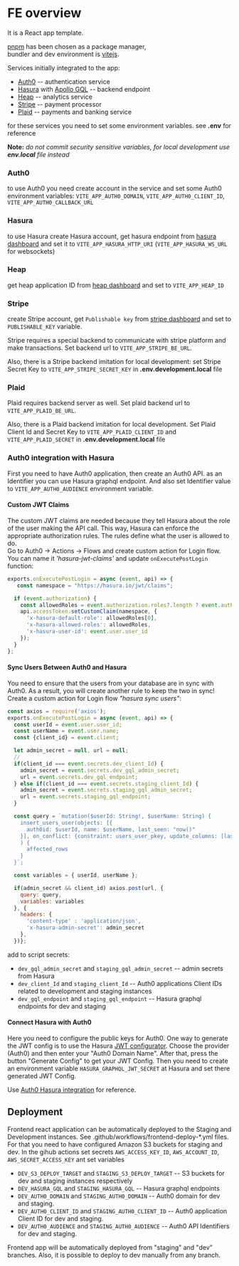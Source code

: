# FE overview #

It is a React app template. 

[pnpm](https://pnpm.io) has been chosen as a package manager, <br/>
bundler and dev environment is [vitejs](https://vitejs.dev).

Services initially integrated to the app: 
 - [Auth0](https://auth0.com) -- authentication service
 - [Hasura](https://hasura.io) with [Apollo GQL](https://www.apollographql.com) -- backend endpoint
 - [Heap](https://developers.heap.io) -- analytics service 
 - [Stripe](https://stripe.com) -- payment processor
 - [Plaid](https://plaid.com) -- payments and banking service

for these services you need to set some environment variables. see **.env** for reference

**Note:** *do not commit security sensitive variables, for local development use **env.local** file instead*


### Auth0 ###
to use Auth0 you need create account in the service and set some Auth0 environment variables:
`VITE_APP_AUTH0_DOMAIN`, `VITE_APP_AUTH0_CLIENT_ID`, `VITE_APP_AUTH0_CALLBACK_URL`

### Hasura ###
to use Hasura create Hasura account, get hasura endpoint from [hasura dashboard](https://cloud.hasura.io/projects) and set it to `VITE_APP_HASURA_HTTP_URI` (`VITE_APP_HASURA_WS_URL` for websockets) 

### Heap ###
get heap application ID from [heap dashboard](https://heapanalytics.com/app) and set to `VITE_APP_HEAP_ID`

### Stripe ###
create Stripe account, get `Publishable key` from [stripe dashboard](https://dashboard.stripe.com/dashboard) and set to `PUBLISHABLE_KEY` variable. 

Stripe requires a special backend to communicate with stripe platform and make transactions.
Set backend url to `VITE_APP_STRIPE_BE_URL`.

Also, there is a Stripe backend imitation for local development:
set Stripe Secret Key to `VITE_APP_STRIPE_SECRET_KEY` in **.env.development.local** file

### Plaid ###
Plaid requires backend server as well. Set plaid backend url to `VITE_APP_PLAID_BE_URL`.

Also, there is a Plaid backend imitation for local development. 
Set Plaid Client Id and Secret Key to `VITE_APP_PLAID_CLIENT_ID` and `VITE_APP_PLAID_SECRET` in **.env.development.local** file

### Auth0 integration with Hasura ###
First you need to have Auth0 application, then create an Auth0 API. as an Identifier you can use Hasura graphql endpoint.
And also set Identifier value to `VITE_APP_AUTH0_AUDIENCE` environment variable.
#### Custom JWT Claims ####
The custom JWT claims are needed because they tell Hasura about the role of the user making the API call. This way, Hasura can enforce the appropriate authorization rules. The rules define what the user is allowed to do.<br>
Go to Auth0 -> Actions -> Flows and create custom action for Login flow.
You can name it _'hasura-jwt-claims'_ and update `onExecutePostLogin` function:
```js
exports.onExecutePostLogin = async (event, api) => {
   const namespace = "https://hasura.io/jwt/claims";

  if (event.authorization) {
    const allowedRoles = event.authorization.roles?.length ? event.authorization.roles : ['user'];
    api.accessToken.setCustomClaim(namespace, {
      'x-hasura-default-role': allowedRoles[0],
      'x-hasura-allowed-roles': allowedRoles,
      'x-hasura-user-id': event.user.user_id
    });
  }
};
```
#### Sync Users Between Auth0 and Hasura ####
You need to ensure that the users from your database are in sync with Auth0. As a result, you will create another rule to keep the two in sync!
Create a custom action for Login flow _"hasura sync users"_:
```js
const axios = require('axios');
exports.onExecutePostLogin = async (event, api) => {
  const userId = event.user.user_id;
  const userName = event.user.name;
  const {client_id} = event.client;

  let admin_secret = null, url = null;
  //
  if(client_id === event.secrets.dev_client_Id) {
    admin_secret = event.secrets.dev_gql_admin_secret;
    url = event.secrets.dev_gql_endpoint;
  } else if(client_id === event.secrets.staging_client_Id) {
    admin_secret = event.secrets.staging_gql_admin_secret;
    url = event.secrets.staging_gql_endpoint;
  }

  const query = `mutation($userId: String!, $userName: String) {
    insert_users_user(objects: [{
      auth0id: $userId, name: $userName, last_seen: "now()"
    }], on_conflict: {constraint: users_user_pkey, update_columns: [last_seen, name]}
    ) {
      affected_rows
    }
  }`;

  const variables = { userId, userName };

  if(admin_secret && client_id) axios.post(url, {
    query: query,
    variables: variables
  }, {
    headers: {
      'content-type' : 'application/json',
      'x-hasura-admin-secret': admin_secret
    },
  })};
```
add to script secrets:
- `dev_gql_admin_secret` and `staging_gql_admin_secret` -- admin secrets from Hasura
- `dev_client_Id` and `staging_client_Id` -- Auth0 applications Client IDs related to development and staging instances 
- `dev_gql_endpoint` and `staging_gql_endpoint` -- Hasura graphql endpoints for dev and staging

#### Connect Hasura with Auth0 ####
Here you need to configure the public keys for Auth0. One way to generate the JWT config is to use the Hasura [JWT configurator](https://hasura.io/jwt-config/).
Choose the provider (Auth0) and then enter your "Auth0 Domain Name".
After that, press the button "Generate Config" to get your JWT Config.
Then you need to create an environment variable `HASURA_GRAPHQL_JWT_SECRET` at Hasura and set there generated JWT Config.

Use [Auth0 Hasura integration](https://hasura.io/learn/graphql/hasura-authentication/integrations/auth0/) for reference. 


## Deployment ##
Frontend react application can be automatically deployed to the Staging and Development instances.
See .github/workflows/frontend-deploy-*.yml files.
For that you need to have configured Amazon S3 buckets for staging and dev.
In the gihub actions set secrets `AWS_ACCESS_KEY_ID`, `AWS_ACCOUNT_ID`, `AWS_SECRET_ACCESS_KEY`
ant set variables 
- `DEV_S3_DEPLOY_TARGET` and `STAGING_S3_DEPLOY_TARGET` -- S3 buckets for dev and staging instances respectively
- `DEV_HASURA_GQL` and `STAGING_HASURA_GQL` -- Hasura graphql endpoints
- `DEV_AUTH0_DOMAIN` and `STAGING_AUTH0_DOMAIN` -- Auth0 domain for dev and staging.
- `DEV_AUTH0_CLIENT_ID` and `STAGING_AUTH0_CLIENT_ID` -- Auth0 application Client ID for dev and staging.
- `DEV_AUTH0_AUDIENCE` and `STAGING_AUTH0_AUDIENCE` -- Auth0 API Identifiers for dev and staging.

Frontend app will be automatically deployed from "staging" and "dev" branches. 
Also, it is possible to deploy to dev manually from any branch. 